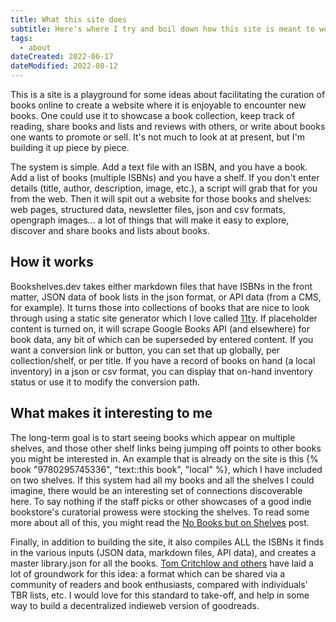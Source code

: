 ```yaml
---
title: What this site does
subtitle: Here's where I try and boil down how this site is meant to work
tags:
  - about
dateCreated: 2022-06-17
dateModified: 2022-08-12
---
```


This is a site is a playground for some ideas about facilitating the curation of books online to create a website where it is enjoyable to encounter new books. One could use it to showcase a book collection, keep track of reading, share books and lists and reviews with others, or write about books one wants to promote or sell. It's not much to look at at present, but I'm building it up piece by piece.

The system is simple. Add a text file with an ISBN, and you have a book. Add a list of books (multiple ISBNs) and you have a shelf. If you don't enter details (title, author, description, image, etc.), a script will grab that for you from the web. Then it will spit out a website for those books and shelves: web pages, structured data, newsletter files, json and csv formats, opengraph images... a lot of things that will make it easy to explore, discover and share books and lists about books.

## How it works
Bookshelves.dev takes either markdown files that have ISBNs in the front matter, JSON data of book lists in the json format, or API data (from a CMS, for example). It turns those into collections of books that are nice to look through using a static site generator which I love called [11ty](https://11ty.dev). If placeholder content is turned on, it will scrape Google Books API (and elsewhere) for book data, any bit of which can be superseded by entered content. If you want a conversion link or button, you can set that up globally, per collection/shelf, or per title. If you have a record of books on hand (a local inventory) in a json or csv format, you can display that on-hand inventory status or use it to modify the conversion path.


## What makes it interesting to me
The long-term goal is to start seeing books which appear on multiple shelves, and those other shelf links being jumping off points to other books you might be interested in. An example that is already on the site is this {% book "9780295745336", "text::this book", "local" %}, which I have included on two shelves. If this system had all my books and all the shelves I could imagine, there would be an interesting set of connections discoverable here. To say nothing if the staff picks or other showcases of a good indie bookstore's curatorial prowess were stocking the shelves. To read some more about all of this, you might read the [No Books but on Shelves](/no-books-but-on-shelves) post.

Finally, in addition to building the site, it also compiles ALL the ISBNs it finds in the various inputs (JSON data, markdown files, API data), and creates a master library.json for all the books.  [Tom Critchlow and others](https://tomcritchlow.com/2020/04/15/library-json/) have laid a lot of groundwork for this idea: a format which can be shared via a community of readers and book enthusiasts, compared with individuals' TBR lists, etc. I would love for this standard to take-off, and help in some way to build a decentralized indieweb version of goodreads.
